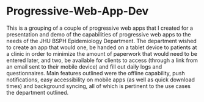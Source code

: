 # Progressive-Web-App-Dev

This is a grouping of a couple of progressive web apps that I created for a presentation and demo of the capabilities of progressive web apps to the needs of the JHU BSPH Epidemiology Department. The department wished to create an app that would one, be handed on a tablet device to patients at a clinic in order to minimize the amount of paperwork that would need to be entered later, and two, be available for clients to access (through a link from an email sent to their mobile device) and fill out daily logs and questionnaires. Main features outlined were the offline capability, push notifications, easy accessibility on mobile apps (as well as quick download times) and background syncing, all of which is pertinent to the use cases the department outlined.
